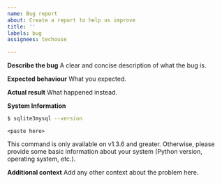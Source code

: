 ```yaml
---
name: Bug report
about: Create a report to help us improve
title: ''
labels: bug
assignees: techouse

---
```


**Describe the bug**
A clear and concise description of what the bug is.

**Expected behaviour**
What you expected.

**Actual result**
What happened instead.

**System Information**

```bash
$ sqlite3mysql --version
```

```
<paste here>
```

This command is only available on v1.3.6 and greater. Otherwise, please provide some basic information about your system (Python version, operating system, etc.).

**Additional context**
Add any other context about the problem here.
